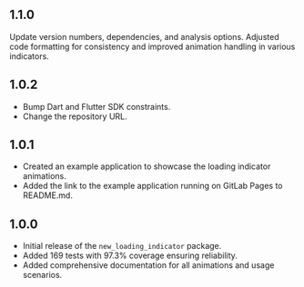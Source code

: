 ## 1.1.0

Update version numbers, dependencies, and analysis options. Adjusted code formatting for consistency and improved animation handling in various indicators.

## 1.0.2

- Bump Dart and Flutter SDK constraints.
- Change the repository URL.

## 1.0.1

- Created an example application to showcase the loading indicator animations.
- Added the link to the example application running on GitLab Pages to README.md.

## 1.0.0

- Initial release of the `new_loading_indicator` package.
- Added 169 tests with 97.3% coverage ensuring reliability.
- Added comprehensive documentation for all animations and usage scenarios.